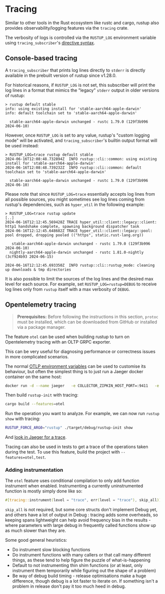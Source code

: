 # Tracing

Similar to other tools in the Rust ecosystem like rustc and cargo,
rustup also provides observability/logging features via the `tracing` crate.

The verbosity of logs is controlled via the `RUSTUP_LOG` environment
variable using `tracing_subscriber`'s [directive syntax].

[directive syntax]: https://docs.rs/tracing-subscriber/latest/tracing_subscriber/filter/struct.EnvFilter.html#directives

## Console-based tracing

A `tracing_subscriber` that prints log lines directly to `stderr` is directly
available in the prebuilt version of rustup since v1.28.0.

For historical reasons, if `RUSTUP_LOG` is not set, this subscriber will print
the log lines in a format that mimics the "legacy" `stderr` output in older
versions of rustup:

```console
> rustup default stable
info: using existing install for 'stable-aarch64-apple-darwin'
info: default toolchain set to 'stable-aarch64-apple-darwin'

  stable-aarch64-apple-darwin unchanged - rustc 1.79.0 (129f3b996 2024-06-10)
```

However, once `RUSTUP_LOG` is set to any value, rustup's "custom logging mode" will
be activated, and `tracing_subscriber`'s builtin output format will be used instead:

```console
> RUSTUP_LOG=trace rustup default stable
2024-06-16T12:08:48.732894Z  INFO rustup::cli::common: using existing install for 'stable-aarch64-apple-darwin'
2024-06-16T12:08:48.739232Z  INFO rustup::cli::common: default toolchain set to 'stable-aarch64-apple-darwin'

  stable-aarch64-apple-darwin unchanged - rustc 1.79.0 (129f3b996 2024-06-10)
```

Please note that since `RUSTUP_LOG=trace` essentially accepts log lines from
all possible sources, you might sometimes see log lines coming from rustup's
dependencies, such as `hyper_util` in the following example:

```console
> RUSTUP_LOG=trace rustup update
[..]
2024-06-16T12:12:45.569428Z TRACE hyper_util::client::legacy::client: http1 handshake complete, spawning background dispatcher task
2024-06-16T12:12:45.648682Z TRACE hyper_util::client::legacy::pool: pool dropped, dropping pooled (("https", static.rust-lang.org))

   stable-aarch64-apple-darwin unchanged - rustc 1.79.0 (129f3b996 2024-06-10)
  nightly-aarch64-apple-darwin unchanged - rustc 1.81.0-nightly (3cf924b93 2024-06-15)

2024-06-16T12:12:45.693350Z  INFO rustup::cli::rustup_mode: cleaning up downloads & tmp directories
```

It is also possible to limit the sources of the log lines and the desired
max level for each source. For example, set `RUSTUP_LOG=rustup=DEBUG` to
receive log lines only from `rustup` itself with a max verbosity of `DEBUG`.

## Opentelemetry tracing

> **Prerequisites:** Before following the instructions in this section,
> `protoc` must be installed, which can be downloaded from GitHub
> or installed via a package manager.

The feature `otel` can be used when building rustup to turn on Opentelemetry
tracing with an OLTP GRPC exporter.

This can be very useful for diagnosing performance or correctness issues in more
complicated scenarios.

The normal [OTLP environment
variables](https://github.com/open-telemetry/opentelemetry-specification/blob/main/specification/protocol/exporter.md)
can be used to customise its behaviour, but often the simplest thing is to just
run a Jaeger docker container on the same host:

```sh
docker run -d --name jaeger   -e COLLECTOR_ZIPKIN_HOST_PORT=:9411   -e COLLECTOR_OTLP_ENABLED=true   -p 6831:6831/udp   -p 6832:6832/udp   -p 5778:5778   -p 16686:16686   -p 4317:4317   -p 4318:4318   -p 14250:14250   -p 14268:14268   -p 14269:14269   -p 9411:9411   jaegertracing/all-in-one:latest
```

Then build `rustup-init` with tracing:

```sh
cargo build --features=otel
```

Run the operation you want to analyze. For example, we can now run `rustup show` with tracing:

```sh
RUSTUP_FORCE_ARG0="rustup" ./target/debug/rustup-init show
```

And [look in Jaeger for a trace](http://localhost:16686/search?service=rustup).

Tracing can also be used in tests to get a trace of the operations taken during the test.
To use this feature, build the project with `--features=otel,test`.

### Adding instrumentation

The `otel` feature uses conditional compilation to only add function instrument
when enabled. Instrumenting a currently uninstrumented function is mostly simply
done like so:

```rust
#[tracing::instrument(level = "trace", err(level = "trace"), skip_all)]
```

`skip_all` is not required, but some core structs don't implement Debug yet, and
others have a lot of output in Debug : tracing adds some overheads, so keeping
spans lightweight can help avoid frequency bias in the results - where
parameters with large debug in frequently called functions show up as much
slower than they are.

Some good general heuristics:

- Do instrument slow blocking functions
- Do instrument functions with many callers or that call many different things,
  as these tend to help figure the puzzle of what-is-happening
- Default to not instrumenting thin shim functions (or at least, only instrument
  them temporarily while figuring out the shape of a problem)
- Be way of debug build timing - release optimisations make a huge difference,
  though debug is a lot faster to iterate on. If something isn't a problem in
  release don't pay it too much heed in debug.
